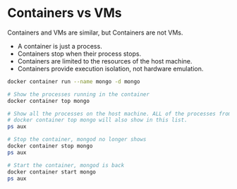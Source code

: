 # Containers vs VMs

Containers and VMs are similar, but Containers are not VMs. 

- A container is just a process. 
- Containers stop when their process stops.
- Containers are limited to the resources of the host machine.
- Containers provide execution isolation, not hardware emulation.

```bash
docker container run --name mongo -d mongo

# Show the processes running in the container
docker container top mongo

# Show all the processes on the host machine. ALL of the processes from
# docker container top mongo will also show in this list.
ps aux

# Stop the container, mongod no longer shows
docker container stop mongo
ps aux

# Start the container, mongod is back
docker container start mongo
ps aux
```
